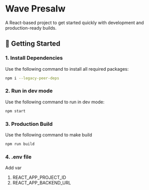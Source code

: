# Wave Presalw

A React-based project to get started quickly with development and production-ready builds.

## 🚀 Getting Started

### 1. Install Dependencies

Use the following command to install all required packages:

```bash
npm i --legacy-peer-deps
```

### 2. Run in dev mode

Use the following command to run in dev mode:

```bash
npm start
```

### 3. Production Build

Use the following command to make build

```bash
npm run build
```

### 4. .env file

Add var 

1.  REACT_APP_PROJECT_ID  
2.  REACT_APP_BACKEND_URL
